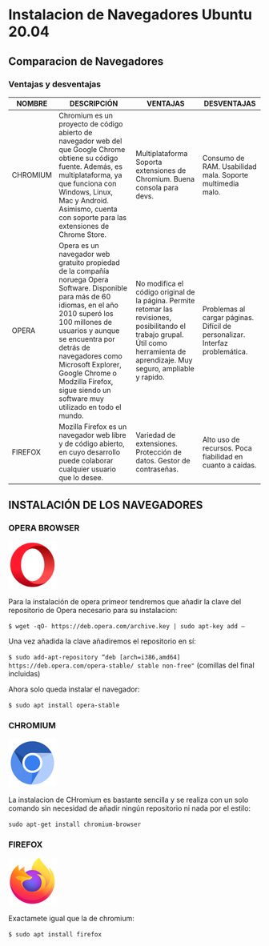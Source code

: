 # Instalacion de Navegadores Ubuntu 20.04

## Comparacion de Navegadores

### Ventajas y desventajas
| NOMBRE   | DESCRIPCIÓN                                                                                                                                                                                                                                                                                                                                      | VENTAJAS                                                                                                                                                                            | DESVENTAJAS                                                                  |
|----------|--------------------------------------------------------------------------------------------------------------------------------------------------------------------------------------------------------------------------------------------------------------------------------------------------------------------------------------------------|-------------------------------------------------------------------------------------------------------------------------------------------------------------------------------------|------------------------------------------------------------------------------|
| CHROMIUM | Chromium es un proyecto de código abierto de navegador web del que Google Chrome obtiene su código fuente. Además, es multiplataforma, ya que funciona con Windows, Linux, Mac y Android. Asimismo, cuenta con soporte para las extensiones de Chrome Store.                                                                                     | Multiplataforma Soporta extensiones de Chromium. Buena consola para devs.                                                                                                           | Consumo de RAM. Usabilidad mala. Soporte multimedia malo.                    |
| OPERA    | Opera es un navegador web gratuito propiedad de la compañía noruega Opera Software. Disponible para más de 60 idiomas, en el año 2010 superó los 100 millones de usuarios y aunque se encuentra por detrás de navegadores como Microsoft Explorer, Google Chrome o Modzilla Firefox, sigue siendo un software muy utilizado en todo el mundo.    | No modifica el código original de la página. Permite retomar las revisiones, posibilitando el trabajo grupal. Útil como herramienta de aprendizaje. Muy seguro, ampliable y rapido. | Problemas al cargar páginas. Difícil de personalizar. Interfaz problemática. |
| FIREFOX  | Mozilla Firefox es un navegador web libre y de código abierto, en cuyo desarrollo puede colaborar cualquier usuario que lo desee.                                                                                                                                                                                                                | Variedad de extensiones. Protección de datos. Gestor de contraseñas.                                                                                                                | Alto uso de recursos. Poca fiabilidad en cuanto a caidas.                    |

## INSTALACIÓN DE LOS NAVEGADORES

### OPERA BROWSER

![opera](opera.png)

Para la instalación de opera primeor tendremos que añadir la clave del repositorio de Opera necesario para su instalacion:  

`$ wget -qO- https://deb.opera.com/archive.key | sudo apt-key add –
`

Una vez añadida la clave añadiremos el repositorio en sí:

`$ sudo add-apt-repository “deb [arch=i386,amd64] https://deb.opera.com/opera-stable/ stable non-free"`  (comillas del final incluidas)

Ahora solo queda instalar el navegador:

`$ sudo apt install opera-stable`

### CHROMIUM

![chrome](chromium.png)

La instalacion de CHromium es bastante sencilla y se realiza con un solo comando sin necesidad de añadir ningún repositorio ni nada por el estilo:

`sudo apt-get install chromium-browser`

### FIREFOX

![chrome](ffox.png)

Exactamete igual que la de chromium:

`$ sudo apt install firefox`
